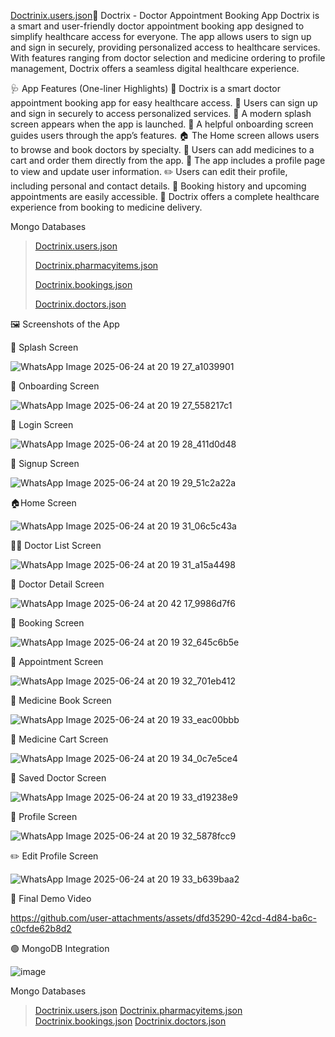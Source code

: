 [Doctrinix.users.json](https://github.com/user-attachments/files/20896198/Doctrinix.users.json)💊 Doctrix - Doctor Appointment Booking App
Doctrix is a smart and user-friendly doctor appointment booking app designed to simplify healthcare access for everyone. The app allows users to sign up and sign in securely, providing personalized access to healthcare services. With features ranging from doctor selection and medicine ordering to profile management, Doctrix offers a seamless digital healthcare experience.

🩺 App Features (One-liner Highlights)
📱 Doctrix is a smart doctor appointment booking app for easy healthcare access.
🔐 Users can sign up and sign in securely to access personalized services.
🚀 A modern splash screen appears when the app is launched.
👣 A helpful onboarding screen guides users through the app’s features.
🏠 The Home screen allows users to browse and book doctors by specialty.
💊 Users can add medicines to a cart and order them directly from the app.
👤 The app includes a profile page to view and update user information.
✏️ Users can edit their profile, including personal and contact details.
📅 Booking history and upcoming appointments are easily accessible.
🔄 Doctrix offers a complete healthcare experience from booking to medicine delivery.

Mongo Databases
>[Doctrinix.users.json](https://github.com/user-attachments/files/20896218/Doctrinix.users.json)
>
>[Doctrinix.pharmacyitems.json](https://github.com/user-attachments/files/20896219/Doctrinix.pharmacyitems.json)
>
>[Doctrinix.bookings.json](https://github.com/user-attachments/files/20896221/Doctrinix.bookings.json)
>
>[Doctrinix.doctors.json](https://github.com/user-attachments/files/20896220/Doctrinix.doctors.json)
>

🖼️ Screenshots of the App

🚀 Splash Screen

![WhatsApp Image 2025-06-24 at 20 19 27_a1039901](https://github.com/user-attachments/assets/01be45a7-cca2-4237-b4a8-cbeadb157501)

👋 Onboarding Screen

![WhatsApp Image 2025-06-24 at 20 19 27_558217c1](https://github.com/user-attachments/assets/3300276a-ccb3-49b7-bda9-5e8405b2a74c)

🔑 Login Screen

![WhatsApp Image 2025-06-24 at 20 19 28_411d0d48](https://github.com/user-attachments/assets/c1bfd9bb-1403-48cc-83bc-68a3fd3f8f19)

📝 Signup Screen

![WhatsApp Image 2025-06-24 at 20 19 29_51c2a22a](https://github.com/user-attachments/assets/826b7c94-5b8a-4118-aae7-e8ea70caf175)

🏠Home Screen

![WhatsApp Image 2025-06-24 at 20 19 31_06c5c43a](https://github.com/user-attachments/assets/73e5442e-999f-4811-84cb-2674934c38ad)

🧑‍⚕️ Doctor List Screen

![WhatsApp Image 2025-06-24 at 20 19 31_a15a4498](https://github.com/user-attachments/assets/ad0a5365-fbbe-49de-b0d5-6d8909f0df13)

📄 Doctor Detail Screen

![WhatsApp Image 2025-06-24 at 20 42 17_9986d7f6](https://github.com/user-attachments/assets/c6c5f440-ef4e-444f-8736-bd4fc54c28d5)

📅 Booking Screen

![WhatsApp Image 2025-06-24 at 20 19 32_645c6b5e](https://github.com/user-attachments/assets/ff8fbee9-d587-4481-930f-13fa9680c3ec)

📆 Appointment Screen

![WhatsApp Image 2025-06-24 at 20 19 32_701eb412](https://github.com/user-attachments/assets/ead6e2a9-bcdc-4ef2-89ce-194c3a9d39da)

💊 Medicine Book Screen

![WhatsApp Image 2025-06-24 at 20 19 33_eac00bbb](https://github.com/user-attachments/assets/b35fc8f3-f58d-4b35-81c0-93db2f99c225)

🛒 Medicine Cart Screen

![WhatsApp Image 2025-06-24 at 20 19 34_0c7e5ce4](https://github.com/user-attachments/assets/ef4883df-d07b-413e-b94a-f7424791403d)

💾 Saved Doctor Screen

![WhatsApp Image 2025-06-24 at 20 19 33_d19238e9](https://github.com/user-attachments/assets/75bb43b8-6287-490b-9c03-74c51fe069ac)

👤 Profile Screen

![WhatsApp Image 2025-06-24 at 20 19 32_5878fcc9](https://github.com/user-attachments/assets/bb0d5da4-156d-46c7-a745-90218af9d31c)

✏️ Edit Profile Screen

![WhatsApp Image 2025-06-24 at 20 19 33_b639baa2](https://github.com/user-attachments/assets/6d627fb4-d68c-439e-b284-043a4a5c3969)

🎥 Final Demo Video

https://github.com/user-attachments/assets/dfd35290-42cd-4d84-ba6c-c0cfde62b8d2

🟢 MongoDB Integration

![image](https://github.com/user-attachments/assets/5ed873ea-e285-4785-8dcc-e7d21c8ef915)

Mongo Databases
>[Doctrinix.users.json](https://github.com/user-attachments/files/20896218/Doctrinix.users.json)
>[Doctrinix.pharmacyitems.json](https://github.com/user-attachments/files/20896219/Doctrinix.pharmacyitems.json)
>[Doctrinix.bookings.json](https://github.com/user-attachments/files/20896221/Doctrinix.bookings.json)
>[Doctrinix.doctors.json](https://github.com/user-attachments/files/20896220/Doctrinix.doctors.json)


